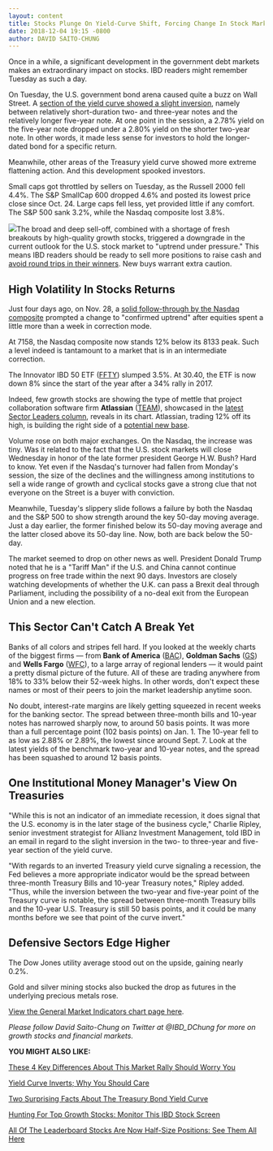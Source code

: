```yaml
---
layout: content
title: Stocks Plunge On Yield-Curve Shift, Forcing Change In Stock Market Outlook
date: 2018-12-04 19:15 -0800
author: DAVID SAITO-CHUNG
---
```






Once in a while, a significant development in the government debt markets makes an extraordinary impact on stocks. IBD readers might remember Tuesday as such a day.




On Tuesday, the U.S. government bond arena caused quite a buzz on Wall Street. A [section of the yield curve showed a slight inversion](https://www.investors.com/research/the-income-investor/treasury-yield-curve-inverts-dow-jones-dives/), namely between relatively short-duration two- and three-year notes and the relatively longer five-year note. At one point in the session, a 2.78% yield on the five-year note dropped under a 2.80% yield on the shorter two-year note. In other words, it made less sense for investors to hold the longer-dated bond for a specific return.


Meanwhile, other areas of the Treasury yield curve showed more extreme flattening action. And this development spooked investors.


Small caps got throttled by sellers on Tuesday, as the Russell 2000 fell 4.4%. The S&P SmallCap 600 dropped 4.6% and posted its lowest price close since Oct. 24. Large caps fell less, yet provided little if any comfort. The S&P 500 sank 3.2%, while the Nasdaq composite lost 3.8%.


![](https://www.investors.com/wp-content/uploads/2018/12/MP_1x1_120418-201x300.jpg)The broad and deep sell-off, combined with a shortage of fresh breakouts by high-quality growth stocks, triggered a downgrade in the current outlook for the U.S. stock market to "uptrend under pressure." This means IBD readers should be ready to sell more positions to raise cash and [avoid round trips in their winners](https://www.investors.com/how-to-invest/investors-corner/how-to-sell-dont-freeze-if-double-digit-gain-in-a-stock-shrinks-fast/). New buys warrant extra caution.


High Volatility In Stocks Returns
---------------------------------


Just four days ago, on Nov. 28, a [solid follow-through by the Nasdaq composite](https://www.investors.com/market-trend/the-big-picture/stock-market-cheers-powell-remarks-bottoming-signal/) prompted a change to "confirmed uptrend" after equities spent a little more than a week in correction mode.


At 7158, the Nasdaq composite now stands 12% below its 8133 peak. Such a level indeed is tantamount to a market that is in an intermediate correction.


The Innovator IBD 50 ETF ([FFTY](https://research.investors.com/quote.aspx?symbol=FFTY)) slumped 3.5%. At 30.40, the ETF is now down 8% since the start of the year after a 34% rally in 2017.


Indeed, few growth stocks are showing the type of mettle that project collaboration software firm **Atlassian** ([TEAM](https://research.investors.com/quote.aspx?symbol=TEAM)), showcased in the [latest Sector Leaders column](https://www.investors.com/stock-lists/sector-leaders/top-software-stock-atlassian-sector-leader/), reveals in its chart. Atlassian, trading 12% off its high, is building the right side of a [potential new base](https://www.investors.com/how-to-invest/investors-corner/how-to-trade-stocks-base-stock-charts/).


Volume rose on both major exchanges. On the Nasdaq, the increase was tiny. Was it related to the fact that the U.S. stock markets will close Wednesday in honor of the late former president George H.W. Bush? Hard to know. Yet even if the Nasdaq's turnover had fallen from Monday's session, the size of the declines and the willingness among institutions to sell a wide range of growth and cyclical stocks gave a strong clue that not everyone on the Street is a buyer with conviction.



Meanwhile, Tuesday's slippery slide follows a failure by both the Nasdaq and the S&P 500 to show strength around the key 50-day moving average. Just a day earlier, the former finished below its 50-day moving average and the latter closed above its 50-day line. Now, both are back below the 50-day.


The market seemed to drop on other news as well. President Donald Trump noted that he is a "Tariff Man" if the U.S. and China cannot continue progress on free trade within the next 90 days. Investors are closely watching developments of whether the U.K. can pass a Brexit deal through Parliament, including the possibility of a no-deal exit from the European Union and a new election.


This Sector Can't Catch A Break Yet
-----------------------------------


Banks of all colors and stripes fell hard. If you looked at the weekly charts of the biggest firms — from **Bank of America** ([BAC](https://research.investors.com/quote.aspx?symbol=BAC)), **Goldman Sachs** ([GS](https://research.investors.com/quote.aspx?symbol=GS)) and **Wells Fargo** ([WFC](https://research.investors.com/quote.aspx?symbol=WFC)), to a large array of regional lenders — it would paint a pretty dismal picture of the future. All of these are trading anywhere from 18% to 33% below their 52-week highs. In other words, don't expect these names or most of their peers to join the market leadership anytime soon.


No doubt, interest-rate margins are likely getting squeezed in recent weeks for the banking sector. The spread between three-month bills and 10-year notes has narrowed sharply now, to around 50 basis points. It was more than a full percentage point (102 basis points) on Jan. 1. The 10-year fell to as low as 2.88% or 2.89%, the lowest since around Sept. 7. Look at the latest yields of the benchmark two-year and 10-year notes, and the spread has been squashed to around 12 basis points.


One Institutional Money Manager's View On Treasuries
----------------------------------------------------


"While this is not an indicator of an immediate recession, it does signal that the U.S. economy is in the later stage of the business cycle," Charlie Ripley, senior investment strategist for Allianz Investment Management, told IBD in an email in regard to the slight inversion in the two- to three-year and five-year section of the yield curve.


"With regards to an inverted Treasury yield curve signaling a recession, the Fed believes a more appropriate indicator would be the spread between three-month Treasury Bills and 10-year Treasury notes," Ripley added. "Thus, while the inversion between the two-year and five-year point of the Treasury curve is notable, the spread between three-month Treasury bills and the 10-year U.S. Treasury is still 50 basis points, and it could be many months before we see that point of the curve invert."


Defensive Sectors Edge Higher
-----------------------------


The Dow Jones utility average stood out on the upside, gaining nearly 0.2%.


Gold and silver mining stocks also bucked the drop as futures in the underlying precious metals rose.


[View the General Market Indicators chart page here](https://www.investors.com/wp-content/uploads/2018/12/IBD0412152727GMI.pdf).


*Please follow David Saito-Chung on Twitter at @IBD\_DChung for more on growth stocks and financial markets.*


**YOU MIGHT ALSO LIKE:**


[These 4 Key Differences About This Market Rally Should Worry You](https://www.investors.com/market-trend/stock-market-today/dow-jones-futures-stock-market-rally-apple-stock-market-rally-s-and-p-500-earnings/)


[Yield Curve Inverts; Why You Should Care](https://www.investors.com/research/the-income-investor/treasury-yield-curve-inverts-dow-jones-dives/)


[Two Surprising Facts About The Treasury Bond Yield Curve](https://www.investors.com/how-to-invest/investors-corner/how-to-trade-treasury-bond-yield-curve-stocks/)


[Hunting For Top Growth Stocks: Monitor This IBD Stock Screen](https://research.investors.com/stock-lists/sector-leaders)


[All Of The Leaderboard Stocks Are Now Half-Size Positions: See Them All Here](https://leaderboard.investors.com/#/leaders/leadersnearabuypoint)




